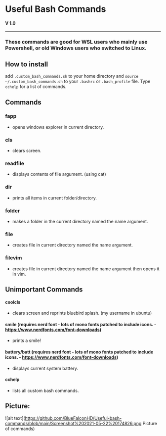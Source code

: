 # Useful Bash Commands

#### V 1.0

-----

### These commands are good for WSL users who mainly use Powershell, or old Windows users who switched to Linux.

## How to install

add `.custom_bash_commands.sh` to your home  directory and `source ~/.custom_bash_commands.sh` to your `.bashrc` or `.bash_profile` file. Type `cchelp` for a list of commands.

## Commands

### fapp 
- opens windows explorer in current directory.

### cls 
- clears screen.


### readfile <file> 
  - displays contents of file argument.
  (using cat)
  
### dir 
  - prints all items in current folder/directory.
    
### folder <name> 
  - makes a folder in the current directory named the name argument.
  
  
### file <name> 
  - creates file in current directory named the name argument.
  
  
### filevim <name> 
  - creates file in current directory named the name argument then opens it in vim.
## Unimportant Commands
  
#### coolcls 
  - clears screen and reprints bluebird splash. (my username in ubuntu)

#### smile (requires nerd font - lots of mono fonts patched to include icons. - https://www.nerdfonts.com/font-downloads)
  - prints a smile!
  
#### battery/batt (requires nerd font - lots of mono fonts patched to include icons. - https://www.nerdfonts.com/font-downloads)
  - displays current system battery.
  
#### cchelp 
  - lists all custom bash commands.
## Picture:
  
![alt text](https://github.com/BlueFalconHD/Useful-bash-commands/blob/main/Screenshot%202021-05-22%20174826.png Picture of commands)
